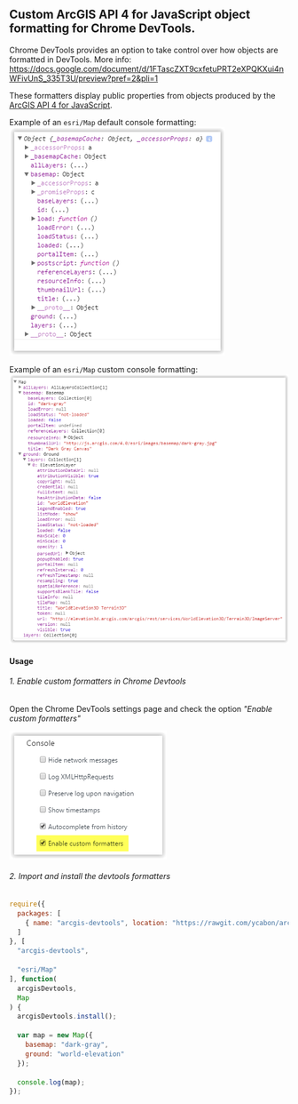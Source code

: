 Custom ArcGIS API 4 for JavaScript object formatting for Chrome DevTools.
---

Chrome DevTools provides an option to take control over how objects are formatted in DevTools.
More info: https://docs.google.com/document/d/1FTascZXT9cxfetuPRT2eXPQKXui4nWFivUnS_335T3U/preview?pref=2&pli=1

These formatters display public properties from objects produced by the [ArcGIS API 4 for JavaScript](https://js.arcgis.com).

Example of an `esri/Map` default console formatting:  
![esri/Map default console formatting](docs/regular-output.png)

Example of an `esri/Map` custom console formatting:  
![esri/Map custom console formatting](docs/formatted-output.png)


#### Usage

###### 1. Enable custom formatters in Chrome Devtools

Open the Chrome DevTools settings page and check the option _"Enable custom formatters"_

![DevTools settings](docs/devtools-settings.png)


###### 2. Import and install the devtools formatters

```js
require({
  packages: [
    { name: "arcgis-devtools", location: "https://rawgit.com/ycabon/arcgis-js-api-devtools/master/dist" }
  ]
}, [
  "arcgis-devtools",

  "esri/Map"
], function(
  arcgisDevtools,
  Map
) {
  arcgisDevtools.install();

  var map = new Map({
    basemap: "dark-gray",
    ground: "world-elevation"
  });

  console.log(map);
});
```
